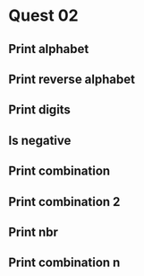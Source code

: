 #   Quest 02
##  Print alphabet
##  Print reverse alphabet
##  Print digits
##  Is negative
##  Print combination
##  Print combination 2
##  Print nbr
##  Print combination n